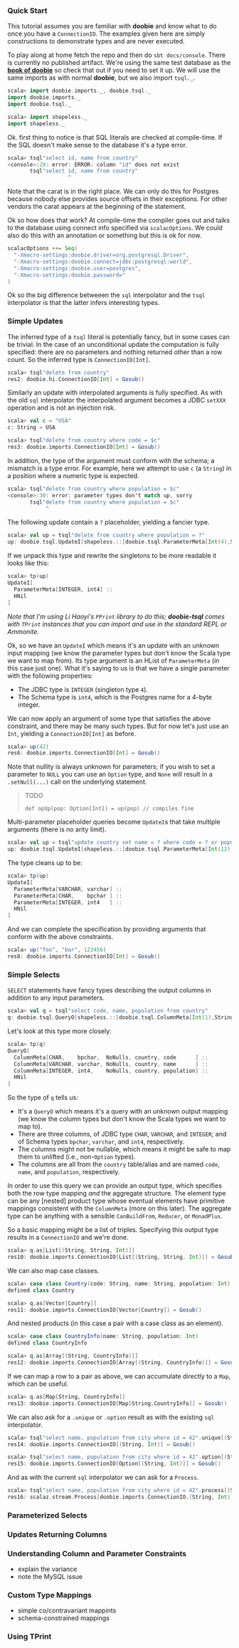 
### Quick Start

This tutorial assumes you are familiar with **doobie** and know what to do once you have a `ConnectionIO`. The examples given here are simply constructions to demonstrate types and are never executed.

To play along at home fetch the repo and then do `sbt docs/console`. There is currently no published artifact. We're using the same test database as the [**book of doobie**](http://tpolecat.github.io/doobie-0.2.3/00-index.html) so check that out if you need to set it up. We will use the same imports as with normal **doobie**, but we also import `tsql._`. 

```scala
scala> import doobie.imports._, doobie.tsql._
import doobie.imports._
import doobie.tsql._

scala> import shapeless._
import shapeless._
```




Ok. first thing to notice is that SQL literals are checked at compile-time. If the SQL doesn't make sense to the database it's a type error. 

```scala
scala> tsql"select id, name from country"
<console>:29: error: ERROR: column "id" does not exist
       tsql"select id, name from country"
                   ^
```

Note that the carat is in the right place. We can only do this for Postgres because nobody else provides source offsets in their exceptions. For other vendors the carat appears at the beginning of the statement.

Ok so how does that work? At compile-time the compiler goes out and talks to the database using connect info specified via `scalacOptions`. We could also do this with an annotation or something but this is ok for now.

```scala
scalacOptions ++= Seq(
  "-Xmacro-settings:doobie.driver=org.postgresql.Driver",
  "-Xmacro-settings:doobie.connect=jdbc:postgresql:world",
  "-Xmacro-settings:doobie.user=postgres",
  "-Xmacro-settings:doobie.password="
)
```

Ok so the big difference betweeen the `sql` interpolator and the `tsql` interpolator is that the latter infers interesting types.

### Simple Updates

The inferred type of a `tsql` literal is potentially fancy, but in some cases can be trivial. In the case of an unconditional update the computation is fully specified: there are no parameters and nothing returned other than a row count. So the inferred type is `ConnectionIO[Int]`.

```scala
scala> tsql"delete from country"
res2: doobie.hi.ConnectionIO[Int] = Gosub()
```

Similarly an update with interpolated arguments is fully specified. As with the old `sql` interpolator the interpolated argument becomes a JDBC `setXXX` operation and is not an injection risk.

```scala
scala> val c = "USA"
c: String = USA

scala> tsql"delete from country where code = $c"
res3: doobie.imports.ConnectionIO[Int] = Gosub()
```

In addition, the type of the argument must conform with the schema; a mismatch is a type error. For example, here we attempt to use `c` (a `String`) in a position where a numeric type is expected.

```scala
scala> tsql"delete from country where population = $c"
<console>:30: error: parameter types don't match up, sorry
       tsql"delete from country where population = $c"
            ^
```

The following update contain a `?` placeholder, yielding a fancier type.

```scala
scala> val up = tsql"delete from country where population = ?"
up: doobie.tsql.UpdateI[shapeless.::[doobie.tsql.ParameterMeta[Int(4),String("int4")],shapeless.HNil]] = doobie.tsql.UpdateI@5be206f4
```

If we unpack this type and rewrite the singletons to be more readable it looks like this:

```scala
scala> tp(up)
UpdateI[
  ParameterMeta[INTEGER, int4] ::
  HNil
]
```

_Note that I'm using Li Haoyi's `PPrint` library to do this; **doobie-tsql** comes with `TPrint` instances that you can import and use in the standard REPL or Ammonite._

Ok, so we have an `UpdateI` which means it's an update with an unknown input mapping (we know the parameter types but don't know the Scala type we want to map from). Its type argument is an HList of `ParameterMeta` (in this case just one). What it's saying to us is that we have a single parameter with the following properties:

- The JDBC type is `INTEGER` (singleton type `4`).
- The Schema type is `int4`, which is the Postgres name for a 4-byte integer.

We can now apply an argument of some type that satisfies the above constraint, and there may be many such types. But for now let's just use an `Int`, yielding a `ConnectionIO[Int]` as before.

```scala
scala> up(42)
res6: doobie.imports.ConnectionIO[Int] = Gosub()
```

Note that nullity is always unknown for parameters; if you wish to set a parameter to `NULL` you can use an `Option` type, and `None` will result in a `.setNull(...)` call on the underlying statement.

> TODO
> ```tut
> def opUp(pop: Option[Int]) = up(pop) // compiles fine
> ```


Multi-parameter placeholder queries become `UpdateI`s that take multiple arguments (there is no arity limit).

```scala
scala> val up = tsql"update country set name = ? where code = ? or population > ?"
up: doobie.tsql.UpdateI[shapeless.::[doobie.tsql.ParameterMeta[Int(12),String("varchar")],shapeless.::[doobie.tsql.ParameterMeta[Int(1),String("bpchar")],shapeless.::[doobie.tsql.ParameterMeta[Int(4),String("int4")],shapeless.HNil]]]] = doobie.tsql.UpdateI@5b341f10
```

The type cleans up to be:

```scala
scala> tp(up)
UpdateI[
  ParameterMeta[VARCHAR, varchar] ::   
  ParameterMeta[CHAR,    bpchar ] ::   
  ParameterMeta[INTEGER, int4   ] ::   
  HNil
]
```

And we can complete the specification by providing arguments that conform with the above constraints.

```scala
scala> up("foo", "bar", 123456)
res8: doobie.imports.ConnectionIO[Int] = Gosub()
```


### Simple Selects

`SELECT` statements have fancy types describing the output columns in addition to any input parameters.

```scala
scala> val q = tsql"select code, name, population from country"
q: doobie.tsql.QueryO[shapeless.::[doobie.tsql.ColumnMeta[Int(1),String("bpchar"),doobie.tsql.NoNulls,String("country"),String("code")],shapeless.::[doobie.tsql.ColumnMeta[Int(12),String("varchar"),doobie.tsql.NoNulls,String("country"),String("name")],shapeless.::[doobie.tsql.ColumnMeta[Int(4),String("int4"),doobie.tsql.NoNulls,String("country"),String("population")],shapeless.HNil]]]] = doobie.tsql.QueryO@42125e62
```

Let's look at this type more closely:

```scala
scala> tp(q)
QueryO[
  ColumnMeta[CHAR,    bpchar,  NoNulls, country, code      ] ::      
  ColumnMeta[VARCHAR, varchar, NoNulls, country, name      ] ::      
  ColumnMeta[INTEGER, int4,    NoNulls, country, population] ::      
  HNil
]
```

So the type of `q` tells us:

- It's a `QueryO` which means it's a query with an unknown output mapping (we know the column types but don't know the Scala types we want to map to).
- There are three columns, of JDBC type `CHAR`, `VARCHAR`, and `INTEGER`; and of Schema types `bpchar`, `varchar`, and `int4`, respectively.
- The columns might not be nullable, which means it might be safe to map them to unlifted (i.e., non-`Option` types).
- The columns are all from the `country` table/alias and are named `code`, `name`, and `population`, respectively.

In order to use this query we can provide an output type, which specifies both the row type mapping *and* the aggregate structure. The element type can be any [nested] product type whose eventual elements have primitive mappings consistent with the `ColumnMeta` (more on this later). The aggregate type can be anything with a sensible `CanBuildFrom`, `Reducer`, or `MonadPlus`.

So a basic mapping might be a list of triples. Specifying this output type results in a `ConnectionIO` and we're done.

```scala
scala> q.as[List[(String, String, Int)]]
res10: doobie.imports.ConnectionIO[List[(String, String, Int)]] = Gosub()
```

We can also map case classes.

```scala
scala> case class Country(code: String, name: String, population: Int)
defined class Country

scala> q.as[Vector[Country]]
res11: doobie.imports.ConnectionIO[Vector[Country]] = Gosub()
```

And nested products (in this case a pair with a case class as an element).

```scala
scala> case class CountryInfo(name: String, population: Int)
defined class CountryInfo

scala> q.as[Array[(String, CountryInfo)]]
res12: doobie.imports.ConnectionIO[Array[(String, CountryInfo)]] = Gosub()
```

If we can map a row to a pair as above, we can accumulate directly to a `Map`, which can be useful.

```scala
scala> q.as[Map[String, CountryInfo]]
res13: doobie.imports.ConnectionIO[Map[String,CountryInfo]] = Gosub()
```

We can also ask for a `.unique` or `.option` result as with the existing `sql` interpolator.

```scala
scala> tsql"select name, population from city where id = 42".unique[(String, Int)]
res14: doobie.imports.ConnectionIO[(String, Int)] = Gosub()

scala> tsql"select name, population from city where id = 42".option[(String, Int)]
res15: doobie.imports.ConnectionIO[Option[(String, Int)]] = Gosub()
```

And as with the current `sql` interpolator we can ask for a `Process`.

```scala
scala> tsql"select name, population from city where id = 42".process[(String, Int)]
res16: scalaz.stream.Process[doobie.imports.ConnectionIO,(String, Int)] = Append(Halt(End),Vector(<function1>))
```

### Parameterized Selects


### Updates Returning Columns


### Understanding Column and Parameter Constraints

- explain the variance
- note the MySQL issue

### Custom Type Mappings

- simple co/contravariant mappints
- schema-constrained mappings

### Using TPrint




